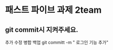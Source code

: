 # 패스트 파이브 과제 2team

## git commit시 지켜주세요.

<add> 추가
<modify> 수정
<merge> 병합
<backup> 백업
git committ -m "<add> 로그인 기능 추가"
